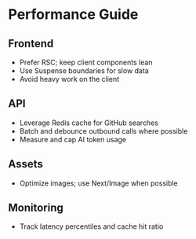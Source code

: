 # Performance Guide

## Frontend
- Prefer RSC; keep client components lean
- Use Suspense boundaries for slow data
- Avoid heavy work on the client

## API
- Leverage Redis cache for GitHub searches
- Batch and debounce outbound calls where possible
- Measure and cap AI token usage

## Assets
- Optimize images; use Next/Image when possible

## Monitoring
- Track latency percentiles and cache hit ratio
